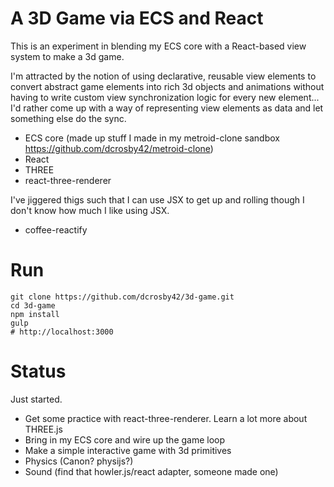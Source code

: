 
# A 3D Game via ECS and React

This is an experiment in blending my ECS core with a React-based view system to make a 3d game.

I'm attracted by the notion of using declarative, reusable view elements to convert abstract game elements into rich 3d objects and animations without having to write custom view synchronization logic for every new element... I'd rather come up with a way of representing view elements as data and let something else do the sync.

* ECS core (made up stuff I made in my metroid-clone sandbox https://github.com/dcrosby42/metroid-clone)
* React
* THREE
* react-three-renderer

I've jiggered thigs such that I can use JSX to get up and rolling though I don't know how much I like using JSX.
* coffee-reactify 

# Run

```
git clone https://github.com/dcrosby42/3d-game.git
cd 3d-game
npm install
gulp
# http://localhost:3000
```

# Status

Just started.
* Get some practice with react-three-renderer.  Learn a lot more about THREE.js
* Bring in my ECS core and wire up the game loop
* Make a simple interactive game with 3d primitives
* Physics (Canon? physijs?)
* Sound (find that howler.js/react adapter, someone made one)

